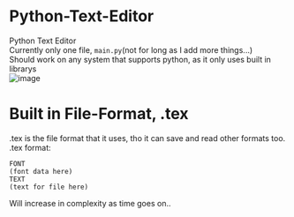 # Python-Text-Editor
Python Text Editor<br>
Currently only one file, `main.py`(not for long as I add more things...)<br>
Should work on any system that supports python, as it only uses built in librarys<br>
![image](https://user-images.githubusercontent.com/66333305/162594934-267aa2b1-ed6c-4f79-bfda-c9e2cf97c941.png)

# Built in File-Format, .tex
.tex is the file format that it uses, tho it can save and read other formats too.<br>
.tex format: <br>
```
FONT
(font data here)
TEXT
(text for file here)
```
Will increase in complexity as time goes on..
